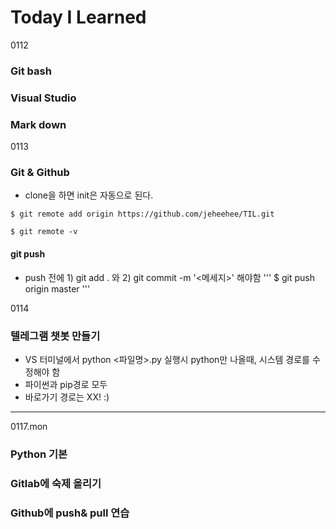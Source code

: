 # Today I Learned

0112
### Git bash
### Visual Studio
### Mark down

0113
### Git & Github
+ clone을 하면 init은 자동으로 된다. 

```
$ git remote add origin https://github.com/jeheehee/TIL.git

$ git remote -v
```

#### git push
+ push 전에 1) git add . 와 2) git commit -m '<메세지>' 해야함
'''
$ git push origin master
'''

0114
### 텔레그램 챗봇 만들기
+ VS 터미널에서 python <파일명>.py 실행시 python만 나올때, 시스템 경로를 수정해야 함
+ 파이썬과 pip경로 모두
+ 바로가기 경로는 XX! :)

-----------

0117.mon
### Python 기본
### Gitlab에 숙제 올리기
### Github에 push& pull 연습
